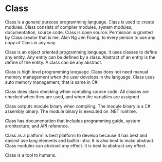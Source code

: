 # Class

Class is a general purpose programming language.
Class is used to create modules.
Class consists of compiler modules, system modules, documentation, source code.
Class is open source.
Permission is granted by Class creator that is me, Alan Ng Jen Foong, to every person to use any copy of Class in any way.

Class is an object oriented programming language.
It uses classes to define any entity.
Any entity can be defined by a class.
Abstract of an entity is the define of the entity.
A class can be any abstract.

Class is high level programming language.
Class does not need manual memory management when the user develops in the language.
Class uses auto memory management, that is same in C#.

Class does class checking when compiling source code.
All classes are checked when they are used, and when the variables are assigned.

Class outputs module binary when compiling.
The module binary is a C# assembly binary.
The module binary is executed on .NET runtime.

Class has documentation that includes programming guide, system architecture, and API reference.

Class as a platform is best platform to develop because it has best and easiest use lang elements and builtin infra.
It is also best to make abstract.
Class modules can abstract any effect. It is best to abstract any effect.
 
Class is a tool to humans.